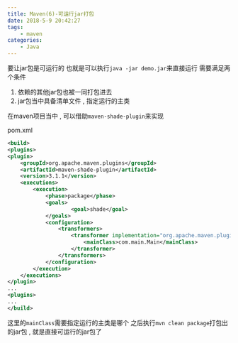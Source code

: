 ```yaml
---
title: Maven(6)-可运行jar打包
date: 2018-5-9 20:42:27
tags: 
	- maven
categories: 
	- Java
---
```


要让jar包是可运行的
也就是可以执行`java -jar demo.jar`来直接运行
需要满足两个条件
1. 依赖的其他jar包也被一同打包进去
2. jar包当中具备清单文件 , 指定运行的主类
<!-- more -->
在maven项目当中 , 可以借助`maven-shade-plugin`来实现

pom.xml
```xml
<build>
<plugins>
<plugin>
	<groupId>org.apache.maven.plugins</groupId>
	<artifactId>maven-shade-plugin</artifactId>
	<version>3.1.1</version>
	<executions>
		<execution>
			<phase>package</phase>
			<goals>
					<goal>shade</goal>
			</goals>
			<configuration>
				<transformers>
					<transformer implementation="org.apache.maven.plugins.shade.resource.ManifestResourceTransformer">
						<mainClass>com.main.Main</mainClass>
					</transformer>
				</transformers>
			</configuration>
		</execution>
	</executions>
</plugin>
...
<plugins>
...
</build>
```

这里的`mainClass`需要指定运行的主类是哪个
之后执行`mvn clean package`打包出的jar包 , 就是直接可运行的jar包了